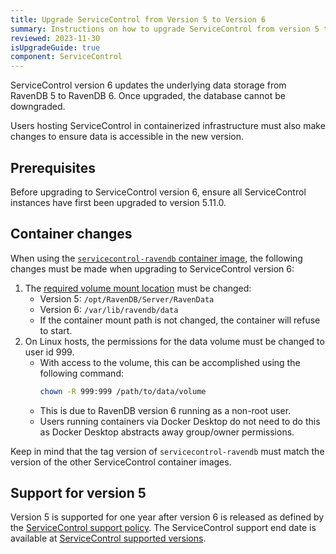 ```yaml
---
title: Upgrade ServiceControl from Version 5 to Version 6
summary: Instructions on how to upgrade ServiceControl from version 5 to 6
reviewed: 2023-11-30
isUpgradeGuide: true
component: ServiceControl
---
```


ServiceControl version 6 updates the underlying data storage from RavenDB 5 to RavenDB 6. Once upgraded, the database cannot be downgraded.

Users hosting ServiceControl in containerized infrastructure must also make changes to ensure data is accessible in the new version.

## Prerequisites

Before upgrading to ServiceControl version 6, ensure all ServiceControl instances have first been upgraded to version 5.11.0.

## Container changes

When using the [`servicecontrol-ravendb` container image](https://hub.docker.com/r/particular/servicecontrol-ravendb), the following changes must be made when upgrading to ServiceControl version 6:

1. The [required volume mount location](/servicecontrol/ravendb/containers.md#required-settings) must be changed:
    * Version 5: `/opt/RavenDB/Server/RavenData`
    * Version 6: `/var/lib/ravendb/data`
    * If the container mount path is not changed, the container will refuse to start.
2. On Linux hosts, the permissions for the data volume must be changed to user id 999.
    * With access to the volume, this can be accomplished using the following command:
        ```bash
        chown -R 999:999 /path/to/data/volume
        ```
    * This is due to RavenDB version 6 running as a non-root user.
    * Users running containers via Docker Desktop do not need to do this as Docker Desktop abstracts away group/owner permissions.

Keep in mind that the tag version of `servicecontrol-ravendb` must match the version of the other ServiceControl container images.

## Support for version 5

Version 5 is supported for one year after version 6 is released as defined by the [ServiceControl support policy](/servicecontrol/upgrades/support-policy.md). The ServiceControl support end date is available at [ServiceControl supported versions](/servicecontrol/upgrades/supported-versions.md).
